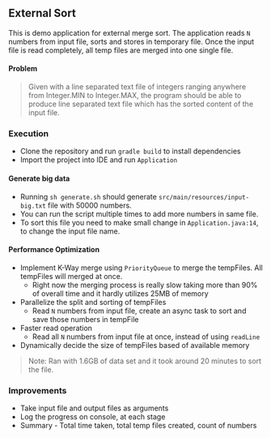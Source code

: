 ## External Sort

This is demo application for external merge sort. The application reads `N` numbers from input file, 
sorts and stores in temporary file. Once the input file is read completely, all temp files are merged
into one single file.  

#### Problem

> Given with a line separated text file of integers ranging anywhere from Integer.MIN to
Integer.MAX, the program should be able to produce line separated text
file which has the sorted content of the input file.


### Execution

* Clone the repository and run `gradle build` to install dependencies
* Import the project into IDE and run `Application`


#### Generate big data

* Running `sh generate.sh` should generate `src/main/resources/input-big.txt` file with 50000 numbers.
* You can run the script multiple times to add more numbers in same file.
* To sort this file you need to make small change in `Application.java:14`, to change the input file name.


#### Performance Optimization 

- Implement K-Way merge using `PriorityQueue` to merge the tempFiles. All tempFiles will merged at once.
   - Right now the merging process is really slow taking more than 90% of overall time and it hardly utilizes 25MB of memory 
- Parallelize the split and sorting of tempFiles
    - Read `N` numbers from input file, create an async task to sort and save those numbers in tempFile
- Faster read operation
    - Read all `N` numbers from input file at once, instead of using `readLine` 
- Dynamically decide the size of tempFiles based of available memory

> Note: Ran with 1.6GB of data set and it took around 20 minutes to sort the file. 

### Improvements

- Take input file and output files as arguments  
- Log the progress on console, at each stage
- Summary - Total time taken, total temp files created, count of numbers
